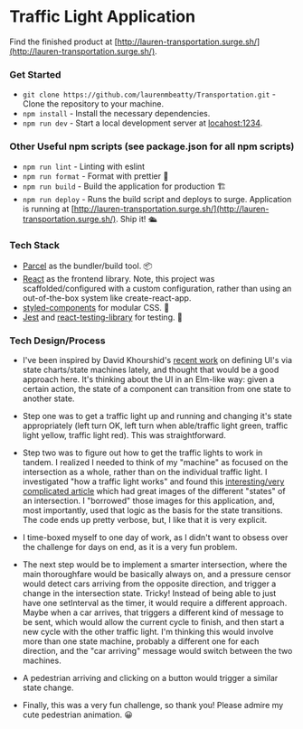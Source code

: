 # Traffic Light Application

Find the finished product at [http://lauren-transportation.surge.sh/](http://lauren-transportation.surge.sh/).

### Get Started

- `git clone https://github.com/laurenmbeatty/Transportation.git` - Clone the repository to your machine.
- `npm install` - Install the necessary dependencies.
- `npm run dev` - Start a local development server at [locahost:1234](http://localhost:1234).

### Other Useful npm scripts (see package.json for all npm scripts)

- `npm run lint` - Linting with eslint
- `npm run format` - Format with prettier 💄
- `npm run build` - Build the application for production 🏗️
- `npm run deploy` - Runs the build script and deploys to surge. Application is running at [http://lauren-transportation.surge.sh/](http://lauren-transportation.surge.sh/). Ship it! 🛳️

### Tech Stack

- [Parcel](https://parceljs.org/) as the bundler/build tool. 📦
- [React](https://reactjs.org/) as the frontend library. Note, this project was scaffolded/configured with a custom configuration, rather than using an out-of-the-box system like create-react-app.
- [styled-components](https://www.styled-components.com/) for modular CSS. 💅
- [Jest](https://jestjs.io/) and [react-testing-library](https://github.com/kentcdodds/react-testing-library#installation) for testing. 💯

### Tech Design/Process

- I've been inspired by David Khourshid's [recent work](https://medium.com/@DavidKPiano/xstate-version-4-released-665b59409f99) on defining UI's via state charts/state machines lately, and thought that would be a good approach here. It's thinking about the UI in an Elm-like way: given a certain action, the state of a component can transition from one state to another state.

- Step one was to get a traffic light up and running and changing it's state appropriately (left turn OK, left turn when able/traffic light green, traffic light yellow, traffic light red). This was straightforward.

- Step two was to figure out how to get the traffic lights to work in tandem. I realized I needed to think of my "machine" as focused on the intersection as a whole, rather than on the individual traffic light. I investigated "how a traffic light works" and found this [interesting/very complicated article](https://pdfs.semanticscholar.org/3490/85f6bb033d343436087723659e85b469a830.pdf) which had great images of the different "states" of an intersection. I "borrowed" those images for this application, and, most importantly, used that logic as the basis for the state transitions. The code ends up pretty verbose, but, I like that it is very explicit.

- I time-boxed myself to one day of work, as I didn't want to obsess over the challenge for days on end, as it is a very fun problem.

- The next step would be to implement a smarter intersection, where the main thoroughfare would be basically always on, and a pressure censor would detect cars arriving from the opposite direction, and trigger a change in the intersection state. Tricky! Instead of being able to just have one setInterval as the timer, it would require a different approach. Maybe when a car arrives, that triggers a different kind of message to be sent, which would allow the current cycle to finish, and then start a new cycle with the other traffic light. I'm thinking this would involve more than one state machine, probably a different one for each direction, and the "car arriving" message would switch between the two machines.

- A pedestrian arriving and clicking on a button would trigger a similar state change.

- Finally, this was a very fun challenge, so thank you! Please admire my cute pedestrian animation. 😀
